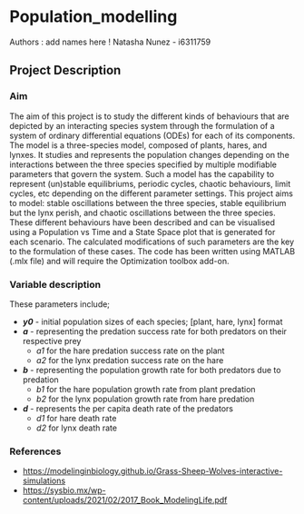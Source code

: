 # Population_modelling
Authors : add names here !
Natasha Nunez - i6311759 

## Project Description

### Aim 
The aim of this project is to study the different kinds of behaviours that are depicted by an interacting species system through the formulation of a system of ordinary differential equations (ODEs) for each of its components. The model is a three-species model, composed of plants, hares, and lynxes. It studies and represents the population changes depending on the interactions between the three species specified by multiple modifiable parameters that govern the system. Such a model has the capability to represent (un)stable equilibriums, periodic cycles, chaotic behaviours, limit cycles, etc depending on the different parameter settings. 
This project aims to model: stable oscillations between the three species, stable equilibrium but the lynx perish, and chaotic oscillations between the three species. These different behaviours have been described and can be visualised using a Population vs Time and a State Space plot that is generated for each scenario. The calculated modifications of such parameters are the key to the formulation of these cases. The code has been written using MATLAB (.mlx file) and will require the Optimization toolbox add-on. 

### Variable description
These parameters include; 
* ***y0*** - initial population sizes of each species;  [plant, hare, lynx] format
* ***a*** - representing the predation success rate for both predators on their respective prey
  - *a1* for the hare predation success rate on the plant
  - *a2* for the lynx predation success rate on the hare 
* ***b*** - representing the population growth rate for both predators due to predation
  - *b1* for the hare population growth rate from plant predation
  - *b2* for the lynx population growth rate from hare predation
* ***d*** - represents the per capita death rate of the predators
  - *d1* for hare death rate
  - *d2* for lynx death rate

 ### References 
* https://modelinginbiology.github.io/Grass-Sheep-Wolves-interactive-simulations
* https://sysbio.mx/wp-content/uploads/2021/02/2017_Book_ModelingLife.pdf

